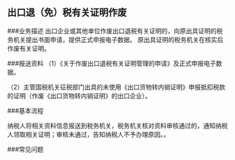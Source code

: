 ## 出口退（免）税有关证明作废

###业务描述
    出口企业或其他单位作废出口退税有关证明的，向原出具证明的税务机关提出书面申请，提供正式申报电子数据。
    原出具证明的税务机关在核实后作废有关证明。

###报送资料
（1）《关于作废出口退税有关证明管理的申请》及正式申报电子数据。

（2）主管国税机关征税部门出具的未使用《出口货物转内销证明》申报抵扣税款的证明（作废《出口货物转内销证明》的出口企业）。



###基本流程

  纳税人将相关资料信息报送到税务机关，税务机关核对资料审核通过的，通知纳税人领取相关证明；审核未通过，告知纳税人不予办理原因。。


###常见问题




